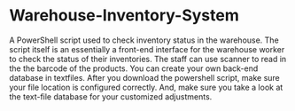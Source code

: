 # Warehouse-Inventory-System
A PowerShell script used to check inventory status in the warehouse. The script itself is an essentially a front-end interface for the warehouse worker to check the status of their inventories. The staff can use scanner to read in the the barcode of the products. You can create your own back-end database in textfiles. After you download the powershell script, make sure your file location is configured correctly. And, make sure you take a look at the text-file database for your customized adjustments.
